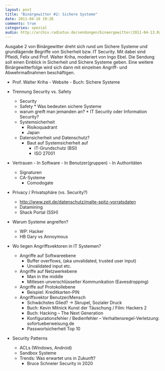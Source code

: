 ```yaml
---
layout: post
title: "Binärgewitter #2: Sichere Systeme"
date: 2011-04-16 19:26
comments: true
categories: spezial 
audio: http://archiv.radiotux.de/sendungen/binaergewitter/2011-04-13.RadioTux.Binaergewitter.2.mp3
---
```

Ausgabe 2 von Binärgewitter dreht sich rund um Sichere Systeme und grundlägende Begriffe von Sicherheit bzw. IT Security. Mit dabei sind Pfleidi, Felix und Prof. Walter Kriha, moderiert von Ingo Ebel. Die Sendung soll einen Einblick in Sicherheit und Sichere Systeme geben. Eine weitere Binärgewitterfolge wird sich dann mit einzelnen Angriff- und Abwehrmaßnahmen beschäftigen.

   * Prof. Walter Kriha
    - Website
    - Buch: Sichere Systeme
   * Trennung Security vs. Safety
       - Security
       - Safety
    * Was bedeuten sichere Systeme
       - warum greift man jemanden an?
    * IT Security oder Information Security?
       - Systemsicherheit
           * Risikoquadrant
           * Japan
       - Datensicherheit und Datenschutz?
           * Baut auf Systemsicherheit auf
               - IT-Grundschutz (BSI)
               - ISO 27001


   * Vertrauen
    - In Software
    - In Benutzer(gruppen)
    - In Authoritäten
        * Signaturen
        * CA-Systeme
          - Comodogate
   * Privacy / Privatsphäre (vs. Security?)
       - http://www.zeit.de/datenschutz/malte-spitz-vorratsdaten
       - Datamining
        - Shack Portal (SSH)
   * Warum Systeme angreifen?
       - WP: Hacker
       - HB Gary vs Annoymous
   * Wo liegen Angriffsvektoren in IT Systemen?
       - Angriffe auf Softwareebene
           * Buffer overflows, (aka unvalidated, trusted user input)
           * Unvalidated input etc.
       - Angriffe auf Netzwerkebene
           * Man in the middle
           * Mitlesen unverschlüsselter Kommunikation (Eavesdropping)
       - Angriffe auf Protokollebene
           * Beispiel: Kreditkarten-PIN
       - Angriffsvektor Benutzer/Mensch
           * Schwächstes Glied? -> Skrupel, Sozialer Druck
           * Buch: Kevin Mitnick Kunst der Täuschung / Film: Hackers 2
           * Buch: Hacking – The Next Generation
           * Konfigurationsfehler / Bedienfehler – Verhaltensregel-Verletzung: sofortueberweisung.de
           * Passwortsicherheit Top 10

   * Security Patterns
     - ACLs (Windows, Android)
     - Sandbox Systeme
     - Trends: Was erwartet uns in Zukunft?
       * Bruce Schneier Security in 2020

